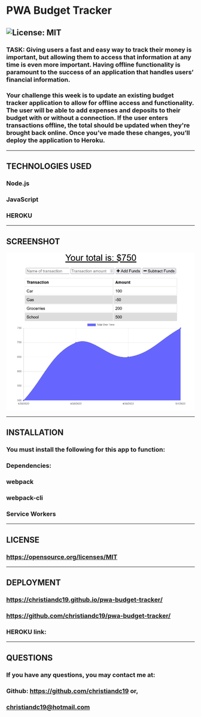# PWA Budget Tracker
  ## ![License: MIT](https://img.shields.io/badge/License-MIT-yellow.svg)
  ### TASK: Giving users a fast and easy way to track their money is important, but allowing them to access that information at any time is even more important. Having offline functionality is paramount to the success of an application that handles users’ financial information.

### Your challenge this week is to update an existing budget tracker application to allow for offline access and functionality. The user will be able to add expenses and deposits to their budget with or without a connection. If the user enters transactions offline, the total should be updated when they're brought back online. Once you’ve made these changes, you’ll deploy the application to Heroku.
  ------------------
  ## TECHNOLOGIES USED
  ### Node.js
  ### JavaScript
  ### HEROKU
  ------------------
## SCREENSHOT
![screenshot](./public/assets/images/Screenshot.png)

  ------------------
  ## INSTALLATION
  ### You must install the following for this app to function:
  ### Dependencies: 
  ### webpack
  ### webpack-cli
  ### Service Workers
  ------------------
  ## LICENSE  
  ### https://opensource.org/licenses/MIT
  ------------------
  ## DEPLOYMENT  
  ### https://christiandc19.github.io/pwa-budget-tracker/
  ### https://github.com/christiandc19/pwa-budget-tracker/
  ### HEROKU link: 
  ------------------
  ## QUESTIONS  
  ### If you have any questions, you may contact me at:
  ### Github: https://github.com/christiandc19 or,
  ### christiandc19@hotmail.com